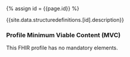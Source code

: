 
{% assign id = {{page.id}} %}

{{site.data.structuredefinitions.[id].description}}

### Profile Minimum Viable Content (MVC) ###

This FHIR profile has no mandatory elements.
